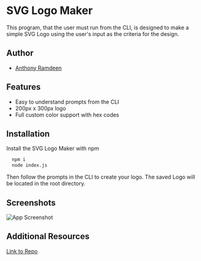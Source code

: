 
# SVG Logo Maker

This program, that the user must run from the CLI, is designed to make a simple SVG Logo using the user's input as the criteria for the design.


## Author

- [Anthony Ramdeen](https://www.github.com/RecceRaven)


## Features

- Easy to understand prompts from the CLI
- 200px x 300px logo
- Full custom color support with hex codes


## Installation

Install the SVG Logo Maker with npm

```bash
  npm i
  node index.js
```
Then follow the prompts in the CLI to create your logo. The saved Logo will be located in the root directory.
## Screenshots

![App Screenshot](https://via.placeholder.com/468x300?text=App+Screenshot+Here)


## Additional Resources



[Link to Repo](https://github.com/RecceRaven/LogoMaker)

